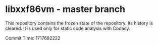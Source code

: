 # libxxf86vm - master branch

This repository contains the frozen state of the repository.
Its history is cleared. It is used only for static code
analysis with Codacy.

Commit Time: 1717682222
